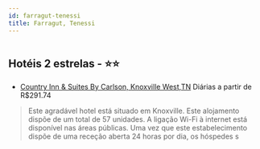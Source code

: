 ```yaml
---
id: farragut-tenessi
title: Farragut, Tenessi
---
```


<center><img src="http://photos.hotelbeds.com/giata/30/309422/309422a_hb_a_001.jpg" alt="" /></center>


## Hotéis 2 estrelas - ⭐️⭐️

-    [Country Inn & Suites By Carlson, Knoxville West,TN](https://www.hurb.com/hoteis/farragut/country-inn-suites-by-carlson-knoxville-west-tn-JNP-JP830213?cmp=18055) Diárias a partir de R$291.74
   > Este agradável hotel está situado em Knoxville. Este alojamento dispõe de um total de 57 unidades. A ligação Wi-Fi à internet está disponível nas áreas públicas. Uma vez que este estabelecimento dispõe de uma receção aberta 24 horas por dia, os hóspedes s
